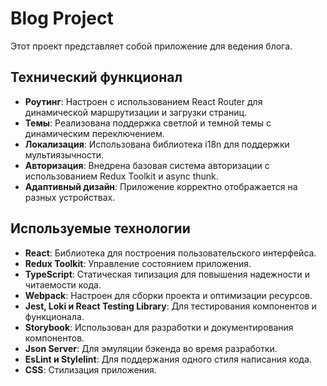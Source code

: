# Blog Project

Этот проект представляет собой приложение для ведения блога.

## Технический функционал

- **Роутинг**: Настроен с использованием React Router для динамической маршрутизации и загрузки страниц.
- **Темы**: Реализована поддержка светлой и темной темы с динамическим переключением.
- **Локализация**: Использована библиотека i18n для поддержки мультиязычности.
- **Авторизация**: Внедрена базовая система авторизации с использованием Redux Toolkit и async thunk.
- **Адаптивный дизайн**: Приложение корректно отображается на разных устройствах.

## Используемые технологии

- **React**: Библиотека для построения пользовательского интерфейса.
- **Redux Toolkit**: Управление состоянием приложения.
- **TypeScript**: Статическая типизация для повышения надежности и читаемости кода.
- **Webpack**: Настроен для сборки проекта и оптимизации ресурсов.
- **Jest, Loki и React Testing Library**: Для тестирования компонентов и функционала.
- **Storybook**: Использован для разработки и документирования компонентов.
- **Json Server**: Для эмуляции бэкенда во время разработки.
- **EsLint и Stylelint**: Для поддержания одного стиля написания кода.
- **CSS**: Стилизация приложения.

